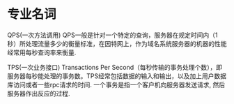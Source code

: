 # 专业名词


QPS(一次方法调用)
QPS一般是针对一个特定的查询，服务器在规定时间内（1秒）所处理流量多少的衡量标准，在因特网上，作为域名系统服务器的机器的性能经常用每秒查询率来衡量.


TPS(一次业务接口)
Transactions Per Second（每秒传输的事务处理个数），即服务器每秒能处理的事务数。TPS经常包括数据的输入和输出，以及加上用户数据库访问或者一些rpc请求的时间.
一个事务是指一个客户机向服务器发送请求, 然后服务器作出反应的过程.
